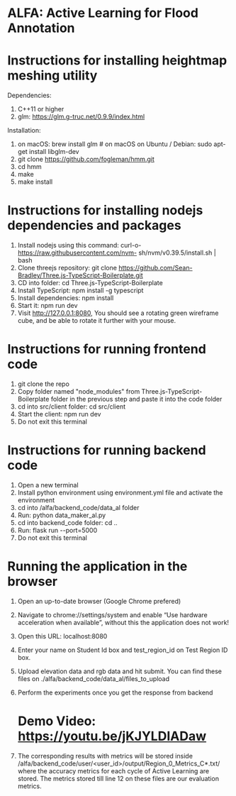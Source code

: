 # ALFA: Active Learning for Flood Annotation

# Instructions for installing heightmap meshing utility
Dependencies: 
1. C++11 or higher
2. glm: https://glm.g-truc.net/0.9.9/index.html

Installation:
1. on macOS: brew install glm # on macOS
   on Ubuntu / Debian: sudo apt-get install libglm-dev
2. git clone https://github.com/fogleman/hmm.git
3. cd hmm
4. make
5. make install

# Instructions for installing nodejs dependencies and packages
1. Install nodejs using this command: curl-o-https://raw.githubusercontent.com/nvm- sh/nvm/v0.39.5/install.sh | bash
2. Clone threejs repository: git clone https://github.com/Sean-Bradley/Three.js-TypeScript-Boilerplate.git
3. CD into folder: cd Three.js-TypeScript-Boilerplate
4. Install TypeScript: npm install -g typescript
5. Install dependencies: npm install
6. Start it: npm run dev
7. Visit http://127.0.0.1:8080, You should see a rotating green wireframe cube, and be able to rotate it further with your mouse.

# Instructions for running frontend code
1. git clone the repo
2. Copy folder named "node_modules" from Three.js-TypeScript-Boilerplate folder in the previous step and paste it into the code folder
3. cd into src/client folder: cd src/client
4. Start the client: npm run dev
5. Do not exit this terminal

# Instructions for running backend code
1. Open a new terminal
2. Install python environment using environment.yml file and activate the environment
3. cd into /alfa/backend_code/data_al folder
4. Run: python data_maker_al.py
5. cd into backend_code folder: cd ..
6. Run: flask run --port=5000
7. Do not exit this terminal

# Running the application in the browser
1. Open an up-to-date browser (Google Chrome prefered)
2. Navigate to chrome://settings/system and enable “Use hardware acceleration when available”, without this the application does not work!
3. Open this URL: localhost:8080
4. Enter your name on Student Id box and test_region_id on Test Region ID box.
5. Upload elevation data and rgb data and hit submit. You can find these files on ./alfa/backend_code/data_al/files_to_upload
6. Perform the experiments once you get the response from backend

   # Demo Video: https://youtu.be/jKJYLDIADaw 
8. The corresponding results with metrics will be stored inside /alfa/backend_code/user/<user_id>/output/Region_0_Metrics_C*.txt/ where the accuracy metrics for each cycle of Active Learning are stored. The metrics stored till line 12 on these files are our evaluation metrics.
